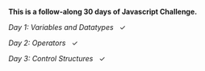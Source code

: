 **This is a follow-along 30 days of Javascript Challenge.**

*Day 1: Variables and Datatypes* &nbsp; &#10003;

*Day 2: Operators* &nbsp; &#10003;

*Day 3: Control Structures* &nbsp; &#10003;
